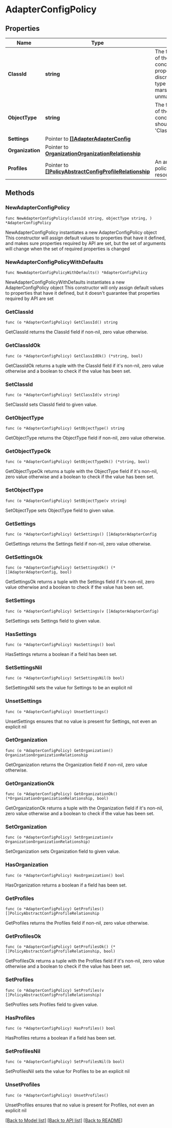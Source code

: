 # AdapterConfigPolicy

## Properties

Name | Type | Description | Notes
------------ | ------------- | ------------- | -------------
**ClassId** | **string** | The fully-qualified name of the instantiated, concrete type. This property is used as a discriminator to identify the type of the payload when marshaling and unmarshaling data. | [default to "adapter.ConfigPolicy"]
**ObjectType** | **string** | The fully-qualified name of the instantiated, concrete type. The value should be the same as the &#39;ClassId&#39; property. | [default to "adapter.ConfigPolicy"]
**Settings** | Pointer to [**[]AdapterAdapterConfig**](AdapterAdapterConfig.md) |  | [optional] 
**Organization** | Pointer to [**OrganizationOrganizationRelationship**](OrganizationOrganizationRelationship.md) |  | [optional] 
**Profiles** | Pointer to [**[]PolicyAbstractConfigProfileRelationship**](PolicyAbstractConfigProfileRelationship.md) | An array of relationships to policyAbstractConfigProfile resources. | [optional] 

## Methods

### NewAdapterConfigPolicy

`func NewAdapterConfigPolicy(classId string, objectType string, ) *AdapterConfigPolicy`

NewAdapterConfigPolicy instantiates a new AdapterConfigPolicy object
This constructor will assign default values to properties that have it defined,
and makes sure properties required by API are set, but the set of arguments
will change when the set of required properties is changed

### NewAdapterConfigPolicyWithDefaults

`func NewAdapterConfigPolicyWithDefaults() *AdapterConfigPolicy`

NewAdapterConfigPolicyWithDefaults instantiates a new AdapterConfigPolicy object
This constructor will only assign default values to properties that have it defined,
but it doesn't guarantee that properties required by API are set

### GetClassId

`func (o *AdapterConfigPolicy) GetClassId() string`

GetClassId returns the ClassId field if non-nil, zero value otherwise.

### GetClassIdOk

`func (o *AdapterConfigPolicy) GetClassIdOk() (*string, bool)`

GetClassIdOk returns a tuple with the ClassId field if it's non-nil, zero value otherwise
and a boolean to check if the value has been set.

### SetClassId

`func (o *AdapterConfigPolicy) SetClassId(v string)`

SetClassId sets ClassId field to given value.


### GetObjectType

`func (o *AdapterConfigPolicy) GetObjectType() string`

GetObjectType returns the ObjectType field if non-nil, zero value otherwise.

### GetObjectTypeOk

`func (o *AdapterConfigPolicy) GetObjectTypeOk() (*string, bool)`

GetObjectTypeOk returns a tuple with the ObjectType field if it's non-nil, zero value otherwise
and a boolean to check if the value has been set.

### SetObjectType

`func (o *AdapterConfigPolicy) SetObjectType(v string)`

SetObjectType sets ObjectType field to given value.


### GetSettings

`func (o *AdapterConfigPolicy) GetSettings() []AdapterAdapterConfig`

GetSettings returns the Settings field if non-nil, zero value otherwise.

### GetSettingsOk

`func (o *AdapterConfigPolicy) GetSettingsOk() (*[]AdapterAdapterConfig, bool)`

GetSettingsOk returns a tuple with the Settings field if it's non-nil, zero value otherwise
and a boolean to check if the value has been set.

### SetSettings

`func (o *AdapterConfigPolicy) SetSettings(v []AdapterAdapterConfig)`

SetSettings sets Settings field to given value.

### HasSettings

`func (o *AdapterConfigPolicy) HasSettings() bool`

HasSettings returns a boolean if a field has been set.

### SetSettingsNil

`func (o *AdapterConfigPolicy) SetSettingsNil(b bool)`

 SetSettingsNil sets the value for Settings to be an explicit nil

### UnsetSettings
`func (o *AdapterConfigPolicy) UnsetSettings()`

UnsetSettings ensures that no value is present for Settings, not even an explicit nil
### GetOrganization

`func (o *AdapterConfigPolicy) GetOrganization() OrganizationOrganizationRelationship`

GetOrganization returns the Organization field if non-nil, zero value otherwise.

### GetOrganizationOk

`func (o *AdapterConfigPolicy) GetOrganizationOk() (*OrganizationOrganizationRelationship, bool)`

GetOrganizationOk returns a tuple with the Organization field if it's non-nil, zero value otherwise
and a boolean to check if the value has been set.

### SetOrganization

`func (o *AdapterConfigPolicy) SetOrganization(v OrganizationOrganizationRelationship)`

SetOrganization sets Organization field to given value.

### HasOrganization

`func (o *AdapterConfigPolicy) HasOrganization() bool`

HasOrganization returns a boolean if a field has been set.

### GetProfiles

`func (o *AdapterConfigPolicy) GetProfiles() []PolicyAbstractConfigProfileRelationship`

GetProfiles returns the Profiles field if non-nil, zero value otherwise.

### GetProfilesOk

`func (o *AdapterConfigPolicy) GetProfilesOk() (*[]PolicyAbstractConfigProfileRelationship, bool)`

GetProfilesOk returns a tuple with the Profiles field if it's non-nil, zero value otherwise
and a boolean to check if the value has been set.

### SetProfiles

`func (o *AdapterConfigPolicy) SetProfiles(v []PolicyAbstractConfigProfileRelationship)`

SetProfiles sets Profiles field to given value.

### HasProfiles

`func (o *AdapterConfigPolicy) HasProfiles() bool`

HasProfiles returns a boolean if a field has been set.

### SetProfilesNil

`func (o *AdapterConfigPolicy) SetProfilesNil(b bool)`

 SetProfilesNil sets the value for Profiles to be an explicit nil

### UnsetProfiles
`func (o *AdapterConfigPolicy) UnsetProfiles()`

UnsetProfiles ensures that no value is present for Profiles, not even an explicit nil

[[Back to Model list]](../README.md#documentation-for-models) [[Back to API list]](../README.md#documentation-for-api-endpoints) [[Back to README]](../README.md)


